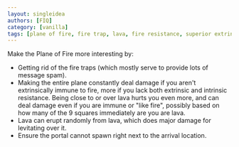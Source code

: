 ```yaml
---
layout: singleidea
authors: [FIQ]
category: [vanilla]
tags: [plane of fire, fire trap, lava, fire resistance, superior extrinsics principle]
---
```

Make the Plane of Fire more interesting by:
* Getting rid of the fire traps (which mostly serve to provide lots of message
  spam).
* Making the entire plane constantly deal damage if you aren't extrinsically
  immune to fire, more if you lack both extrinsic and intrinsic resistance.
  Being close to or over lava hurts you even more, and can deal damage even if
  you are immune or "like fire", possibly based on how many of the 9 squares
  immediately are you are lava.
* Lava can erupt randomly from lava, which does major damage for levitating over
  it.
* Ensure the portal cannot spawn right next to the arrival location.
